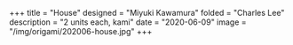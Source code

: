 +++
title = "House"
designed = "Miyuki Kawamura"
folded = "Charles Lee"
description = "2 units each, kami"
date = "2020-06-09"
image = "/img/origami/202006-house.jpg"
+++